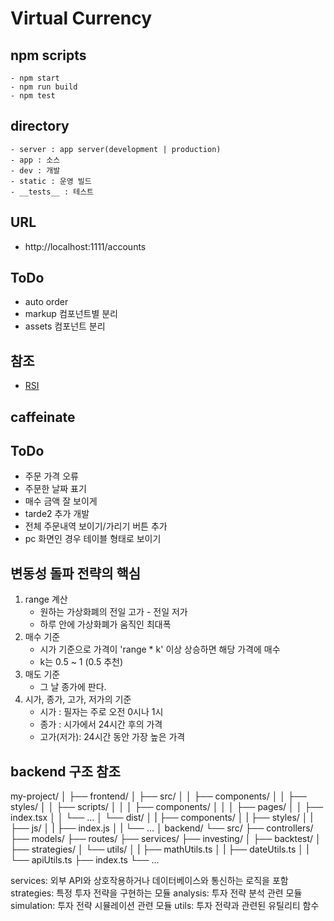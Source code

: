 # Virtual Currency

## npm scripts

    - npm start
    - npm run build
    - npm test

## directory

    - server : app server(development | production)
    - app : 소스
    - dev : 개발
    - static : 운영 빌드
    - __tests__ : 테스트

## URL

-   http://localhost:1111/accounts

## ToDo

-   auto order
-   markup 컴포넌트별 분리
-   assets 컴포넌트 분리

## 참조

-   [RSI](https://blog.naver.com/PostView.naver?blogId=maripsee&logNo=222895780877)

## caffeinate

## ToDo

-   주문 가격 오류
-   주문한 날짜 표기
-   매수 금액 잘 보이게
-   tarde2 추가 개발
-   전체 주문내역 보이기/가리기 버튼 추가
-   pc 화면인 경우 테이블 형태로 보이기

## 변동성 돌파 전략의 핵심

1. range 계산
    - 원하는 가상화폐의 전일 고가 - 전일 저가
    - 하루 안에 가상화폐가 움직인 최대폭
2. 매수 기준
    - 시가 기준으로 가격이 'range \* k' 이상 상승하면 해당 가격에 매수
    - k는 0.5 ~ 1 (0.5 추천)
3. 매도 기준
    - 그 날 종가에 판다.
4. 시가, 종가, 고가, 저가의 기준
    - 시가 : 필자는 주로 오전 0시나 1시
    - 종가 : 시가에서 24시간 후의 가격
    - 고가(저가): 24시간 동안 가장 높은 가격

## backend 구조 참조

my-project/
│
├── frontend/
│ ├── src/
│ │ ├── components/
│ │ ├── styles/
│ │ ├── scripts/
│ │ │ ├── components/
│ │ │ ├── pages/
│ │ ├── index.tsx
│ │ └── ...
│ └── dist/
│ | ├── components/
│ | ├── styles/
│ | ├── js/
│ | ├── index.js
│ | └── ...
│
backend/
└── src/
├── controllers/
├── models/
├── routes/
├── services/
├── investing/
│ ├── backtest/
│ ├── strategies/
│ └── utils/
│ | ├── mathUtils.ts
│ | ├── dateUtils.ts
│ | └── apiUtils.ts
├── index.ts
└── ...

services: 외부 API와 상호작용하거나 데이터베이스와 통신하는 로직을 포함
strategies: 특정 투자 전략을 구현하는 모듈
analysis: 투자 전략 분석 관련 모듈
simulation: 투자 전략 시뮬레이션 관련 모듈
utils: 투자 전략과 관련된 유틸리티 함수
